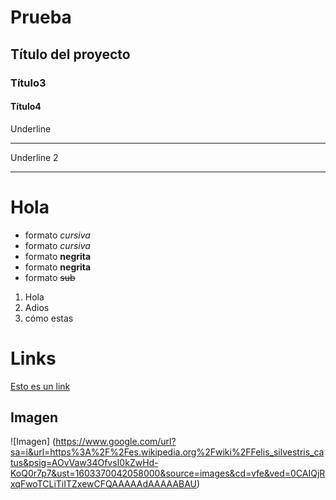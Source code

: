 # Prueba
## Título del proyecto
### Título3
#### Título4
Underline
__________
Underline 2
________
# Hola
- formato *cursiva*
- formato _cursiva_
- formato **negrita**
- formato __negrita__
- formato ~~sub~~
1. Hola
2. Adios
3. cómo estas
# Links 
<a href="https://classroom.google.com/u/1/c/MTI2Mjg0ODM2MjMy/a/MTk4MDg2NjEwNjI1/details"> Esto es un link</a>
## Imagen
![Imagen] (https://www.google.com/url?sa=i&url=https%3A%2F%2Fes.wikipedia.org%2Fwiki%2FFelis_silvestris_catus&psig=AOvVaw34OfvsI0kZwHd-KoQ0r7p7&ust=1603370042058000&source=images&cd=vfe&ved=0CAIQjRxqFwoTCLiTiITZxewCFQAAAAAdAAAAABAU)
